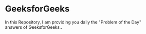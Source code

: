 # GeeksforGeeks

In this Repository, I am providing you daily the "Problem of the Day" answers of GeeksforGeeks..
